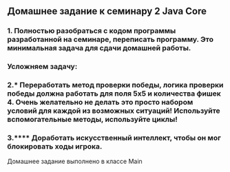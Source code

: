 
## Домашнее задание к семинару 2 Java Core
### 1. Полностью разобраться с кодом программы разработанной на семинаре, переписать программу. Это минимальная задача для сдачи домашней работы.
### Усложняем задачу:
### 2.* Переработать метод проверки победы, логика проверки победы должна работать для поля 5х5 и количества фишек 4. Очень желательно не делать это просто набором условий для каждой из возможных ситуаций! Используйте вспомогательные методы, используйте циклы!
### 3.**** Доработать искусственный интеллект, чтобы он мог блокировать ходы игрока.

Домашнее задание выполнено в классе Main